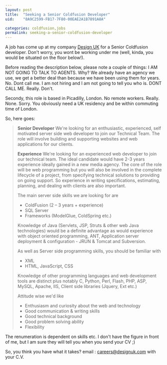 ```yaml
---
layout: post
title:  "Seeking a Senior Coldfusion Developer"
uid:	"8A9C2599-FB17-7F80-00EAE2A1B7891A8A"

categories: coldfusion,jobs
permalink: seeking-a-senior-coldfusion-developer
---
```

A job has come up at my company <a href="http://www.designuk.com/" title="Design UK - Web design agency London">Design UK</a> for a Senior Coldfusion developer. Don't worry, you wont be working under me (well, kinda, you would be situated on the floor below!). 

Before reading the description below, please note a couple of things: I AM NOT GOING TO TALK TO AGENTS. Why? We already have an agency we use, we get a better deal than because we have been using them for years. No. Dont call me. I am not hiring and I am not going to tell you who is. DONT CALL ME. Really. Don't. 

Secondy, this role is based in Picadilly, London. No remote workers. Really. None. Sorry. You obviously need a UK residency and be within commuting time of London.


So, here goes: 
<blockquote>
<strong>Senior Developer</strong>
We're looking for an enthusiastic, experienced, self motivated server side web developer to join our Technical Team. The role will involve building and supporting websites and web applications for our clients.

<strong>Experience</strong>
We're looking for an experienced web developer to join our technical team. The ideal candidate would have 2-3 years experience ideally gained in a new media agency. The core of the role will be web programming but you will also be involved in the complete lifecycle of a project, from specifying technical solutions to providing on going support. So experience in writing specifications, estimating, planning, and dealing with clients are also important.

The main server side skills we are looking for are 
<ul>
	<li>ColdFusion (2 – 3 years + experience)</li>
	<li>SQL Server</li>
	<li>Frameworks (ModelGlue, ColdSpring etc.)</li>
</ul>

Knowledge of Java (Servlets, JSP, Struts & other web Java technologies) would be a definite advantage as would experience with object oriented programming, ANT, Application server deployment & configuration - JRUN & Tomcat and Subversion.

As well as Server side programming skills, you should be familiar with 
<ul>
	<li>XML</li>
	<li>HTML, JavaScript, CSS</li>
</ul>

Knowledge of other programming languages and web development tools are distinct plus notably C, Python, Perl, Flash, PHP, ASP, MySQL, Apache, IIS, Client side libraries (Jquery, Ext etc.)
 
Attitude wise we'd like
<ul>
	<li>Enthusiasm and curiosity about the web and technology</li>
	<li>Good communication & writing skills</li>
	<li>Good technical background </li>
	<li>Good problem solving ability</li>
	<li>Flexibility</li>
</ul>
</blockquote>

The renumeration is dependent on skills etc. I don't have the figure in front of me, but I am sure they will tell you when you send your CV ;)

So, you think you have what it takes? email : <a href="mailto:careers@designuk.com?subject=Senior Developer Role from Mark Drew's Blog">careers@designuk.com</a> with your C.V.